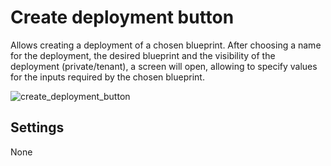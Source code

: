 # Create deployment button
Allows creating a deployment of a chosen blueprint. After choosing a name for the deployment, the desired blueprint and the visibility of the deployment (private/tenant), a screen will open, allowing to specify values for the inputs required by the chosen blueprint. 

![create_deployment_button](https://docs.cloudify.co/latest/images/ui/widgets/create_deployment_button.png)


## Settings

None
